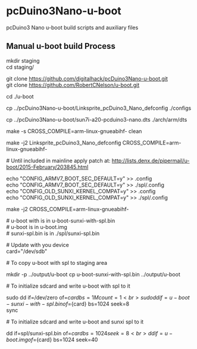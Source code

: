 # pcDuino3Nano-u-boot
pcDuino3 Nano u-boot build scripts and auxiliary files

Manual u-boot build Process
---------------------------
mkdir staging<br>
cd staging/

git clone https://github.com/digitalhack/pcDuino3Nano-u-boot.git<br>
git clone https://github.com/RobertCNelson/u-boot.git<br>

cd ./u-boot

cp ../pcDuino3Nano-u-boot/Linksprite_pcDuino3_Nano_defconfig ./configs

cp ../pcDuino3Nano-u-boot/sun7i-a20-pcduino3-nano.dts ./arch/arm/dts

make -s CROSS_COMPILE=arm-linux-gnueabihf- clean

make -j2 Linksprite_pcDuino3_Nano_defconfig CROSS_COMPILE=arm-linux-gnueabihf-

\# Until included in mainline apply patch at: http://lists.denx.de/pipermail/u-boot/2015-February/203845.html


echo "CONFIG_ARMV7_BOOT_SEC_DEFAULT=y" >> .config<br>
echo "CONFIG_ARMV7_BOOT_SEC_DEFAULT=y" >> ./spl/.config<br>
echo "CONFIG_OLD_SUNXI_KERNEL_COMPAT=y" >> .config<br>
echo "CONFIG_OLD_SUNXI_KERNEL_COMPAT=y" >> ./spl/.config<br>


make -j2 CROSS_COMPILE=arm-linux-gnueabihf-

\# u-boot with is in u-boot-sunxi-with-spl.bin <br>
\# u-boot is in u-boot.img<br>
\# sunxi-spl.bin is in ./spl/sunxi-spl.bin<br>

\# Update with you device<br>
card="/dev/sdb"

\# To copy u-boot with spl to staging area

mkdir -p ../output/u-boot
cp u-boot-sunxi-with-spl.bin ../output/u-boot

\# To initialize sdcard and write u-boot with spl to it

sudo dd if=/dev/zero of=${card} bs=1M count=1<br>
sudo dd if=u-boot-sunxi-with-spl.bin of=${card} bs=1024 seek=8<br>
sync<br>

\# To initialize sdcard and write u-boot and sunxi spl to it

dd if=spl/sunxi-spl.bin of=${card} bs=1024 seek=8<br>
dd if=u-boot.img of=${card} bs=1024 seek=40<br>
